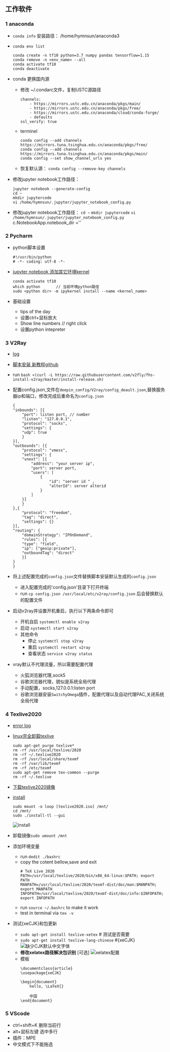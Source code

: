 ## 工作软件
### 1 anaconda
- `conda info`
    安装路径： /home/hymnsun/anaconda3
- `conda env list`
    ```    
    conda create -n tf10 python=3.7 numpy pandas tensorflow=1.15
    conda remove -n <env_name> --all
    conda activate tf10
    conda deactivate
    ```
- conda 更换国内源

    - 修改 ~/.condarc文件，复制USTC源路径
        ```
        channels:
            - https://mirrors.ustc.edu.cn/anaconda/pkgs/main/
            - https://mirrors.ustc.edu.cn/anaconda/pkgs/free/
            - https://mirrors.ustc.edu.cn/anaconda/cloud/conda-forge/
            - defaults
        ssl_verify: true
        ```
    - terminel
        ```
        conda config --add channels https://mirrors.tuna.tsinghua.edu.cn/anaconda/pkgs/free/
        conda config --add channels https://mirrors.tuna.tsinghua.edu.cn/anaconda/pkgs/main/
        conda config --set show_channel_urls yes
        ```

    - 恢复默认源：
        `conda config --remove-key channels`

- 修改jupyter notebook工作路径：
    ```
    jupyter notebook --generate-config
    cd ~
    mkdir jupytercode
    vi /home/hymnsun/.jupyter/jupyter_notebook_config.py
    ```
- 修改jupyter notebook工作路径：
    `cd ~`
    `mkdir jupytercode`
    `vi /home/hymnsun/.jupyter/jupyter_notebook_config.py`
        c.NotebookApp.notebook_dir =''

### 2 Pycharm
- python脚本设置
    ```
    #!/usr/bin/python
    # -*- coding: utf-8 -*-
    ```

- [jupyter notebook 添加其它环境kernel](https://blog.csdn.net/wyz6666/article/details/83314761)
    ```
    conda activate tf10
    which python       // 当前环境python路径
    sudo <python dir> -m ipykernel install --name <kernel_name>
    ```

- 基础设置
    - tips of the day
    - 设置ctrl+鼠标放大
    - Show line numbers          // right click 
    - 设置python intepreter

### 3 V2Ray
- [log](./config_log.md)
- [脚本安装 新教程github](https://github.com/v2fly/fhs-install-v2ray)
- run `bash <(curl -L https://raw.githubusercontent.com/v2fly/fhs-install-v2ray/master/install-release.sh)`

- 配置config.json,文件在`deepin_config/V2ray/config_deault.json`,替换服务器ip和端口，修改完成后重命名为`config.json`
    ```
    {
    "inbounds": [{
        "port": listen port, // number 
        "listen": "127.0.0.1",
        "protocol": "socks",
        "settings": {
        "udp": true
        }
    }],
    "outbounds": [{
        "protocol": "vmess",
        "settings": {
        "vnext": [{
            "address": "your server ip", 
            "port": server port,
            "users": [
                { 
                    "id": "server id " ,
                    "alterId": server alterid
                }
            ]
        }]
        }
    },{
        "protocol": "freedom",
        "tag": "direct",
        "settings": {}
    }],
    "routing": {
        "domainStrategy": "IPOnDemand",
        "rules": [{
        "type": "field",
        "ip": ["geoip:private"],
        "outboundTag": "direct"
        }]
    }
    }
    ```
- 将上述配置完成的`config.json`文件替换脚本安装默认生成的`config.json`
    - 进入配置完成的'config.json'目录下打开终端
    - run `cp config.json /usr/local/etc/v2ray/config.json` 后会替换默认的配置文件

- 启动v2ray并设置开机重启，执行以下两条命令即可  
    - 开机自启 `systemctl enable v2ray`
    - 启动 `systemctl start v2ray`
    - 其他命令
        - 停止 `systemctl stop v2ray`
        - 重启 `systemctl restart v2ray`  
        - 查看状态 `service v2ray status`

- vray默认不代理流量，所以需要配置代理
    - 火狐浏览器代理,sock5
    - 谷歌浏览器代理，貌似是系统全局代理
    - 手动配置，socks,127.0.0.1:listen port
    - 谷歌浏览器安装`SwitchyOmega`插件，配置代理以及自动代理PAC,关闭系统全局代理

### 4 Texlive2020
- [error log](./config_log.md)
- [linux完全卸载texlive](https://blog.csdn.net/qq_40199232/article/details/106505730)
    ```
    sudo apt-get purge texlive*
    rm -rf /usr/local/texlive/2020
    rm -rf ~/.texlive2020
    rm -rf /usr/local/share/texmf
    rm -rf /var/lib/texmf
    rm -rf /etc/texmf
    sudo apt-get remove tex-common --purge
    rm -rf ~/.texlive
    ```
- [下载texlive2020镜像](http://iso.mirrors.ustc.edu.cn/CTAN/systems/texlive/Images/texlive2020-20200406.iso)

- [install]((https://www.cnblogs.com/lzhu/p/10457162.html))
    ```
    sudo mount -o loop [texlive2020.iso] /mnt/
    cd /mnt/
    sudo ./install-tl --gui
    ```
    ![install](./tex/texlive_install.png)

- 卸载镜像`sudo umount /mnt`
- 添加环境变量
    - run `dedit ./bashrc`
    - copy the cotent bellow,save and exit
        ```
        # TeX Live 2020
        PATH=/usr/local/texlive/2020/bin/x86_64-linux:$PATH; export PATH
        MANPATH=/usr/local/texlive/2020/texmf-dist/doc/man:$MANPATH; export MANPATH
        INFOPATH=/usr/local/texlive/2020/texmf-dist/doc/info:$INFOPATH; export INFOPATH
        ```
    - run `source ~/.bashrc` to make it work
    - test in terminal via `tex -v`
- 测试{xeCJK}和包更新
    - `sudo apt-get install texlive-xetex`               # 测试是否需要
    - `sudo apt-get install texlive-lang-chinese`        #{xeCJK}
    ![缺少CJK默认中文字体](./tex/cjk.png)
    - **修改xelatex路径解决包识别** [可选]
    ![xelatex配置](./tex/texstudio_config.png)
    - 模板
        ```
        \documentclass{article}
        \usepackage{xeCJK}

        \begin{document}
            hello, \LaTeX{}  
            
            中国
        \end{document}
        ```

### 5 VScode
- ctrl+shift+K 删除当前行
- alt+鼠标左键 选中多行
- 插件：MPE
- 中文模式下不能拖选

